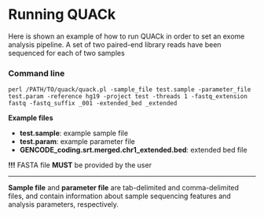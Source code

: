 # Running QUACk 

Here is shown an example of how to run QUACk in order to set an exome analysis pipeline. A set of two paired-end library reads have been sequenced for each of two samples

### Command line

    perl /PATH/TO/quack/quack.pl -sample_file test.sample -parameter_file test.param -reference hg19 -project test -threads 1 -fastq_extension fastq -fastq_suffix _001 -extended_bed _extended

**Example files**

- **test.sample**: example sample file
- **test.param**: example parameter file
- **GENCODE_coding.srt.merged.chr1_extended.bed**: extended bed file

**!!!** FASTA file **MUST** be provided by the user
	
---
**Sample file** and **parameter file** are tab-delimited and comma-delimited files, and contain information about sample sequencing features and analysis parameters, respectively. 
